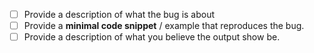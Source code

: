 - [ ] Provide a description of what the bug is about
- [ ] Provide a **minimal code snippet** / example that reproduces the bug.
- [ ] Provide a description of what you believe the output show be.

<!-- Thank you! -->
